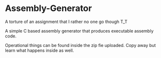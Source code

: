 # Assembly-Generator

A torture of an assignment that I rather no one go though T_T

A simple C based assembly generator that produces executable assembly code.

Operational things can be found inside the zip fie uploaded. Copy away but learn what happens inside as well.
